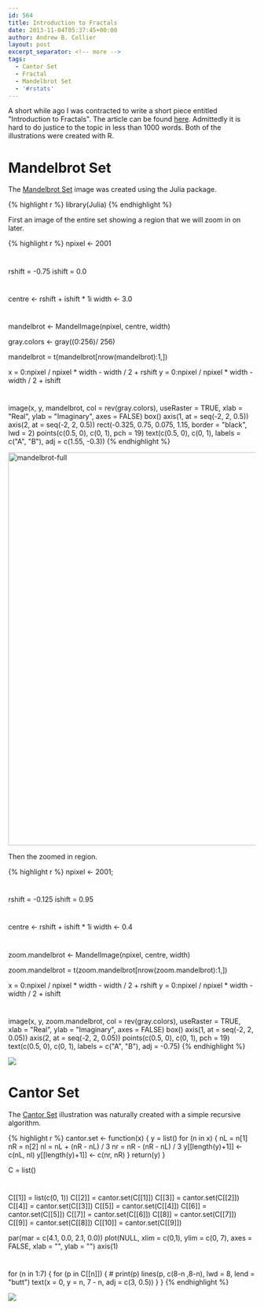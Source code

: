 ```yaml
---
id: 564
title: Introduction to Fractals
date: 2013-11-04T05:37:45+00:00
author: Andrew B. Collier
layout: post
excerpt_separator: <!-- more -->
tags:
  - Cantor Set
  - Fractal
  - Mandelbrot Set
  - '#rstats'
---
```

A short while ago I was contracted to write a short piece entitled "Introduction to Fractals". The article can be found [here](http://162.243.184.248/wp-content/uploads/2013/11/fractals-introduction.pdf). Admittedly it is hard to do justice to the topic in less than 1000 words. <!-- more --> Both of the illustrations were created with R.

# Mandelbrot Set

The [Mandelbrot Set](http://en.wikipedia.org/wiki/Mandelbrot_set) image was created using the Julia package.

{% highlight r %}
library(Julia)
{% endhighlight %}

First an image of the entire set showing a region that we will zoom in on later.

{% highlight r %}
npixel <- 2001
#
rshift = -0.75
ishift =  0.0
#
centre <- rshift + ishift * 1i
width <- 3.0
#
mandelbrot <- MandelImage(npixel, centre, width)

gray.colors <- gray((0:256)/ 256)

mandelbrot = t(mandelbrot[nrow(mandelbrot):1,])

x = 0:npixel / npixel * width - width / 2 + rshift
y = 0:npixel / npixel * width - width / 2 + ishift
#
image(x, y, mandelbrot, col = rev(gray.colors), useRaster = TRUE, xlab = "Real", ylab = "Imaginary",
      axes = FALSE)
box()
axis(1, at = seq(-2, 2, 0.5))
axis(2, at = seq(-2, 2, 0.5))
rect(-0.325, 0.75, 0.075, 1.15, border = "black", lwd = 2)
points(c(0.5, 0), c(0, 1), pch = 19)
text(c(0.5, 0), c(0, 1), labels = c("A", "B"), adj = c(1.55, -0.3))
{% endhighlight %}

[<img src="http://162.243.184.248/wp-content/uploads/2013/11/mandelbrot-full.png" alt="mandelbrot-full" width="800" height="800" class="aligncenter size-full wp-image-569" srcset="http://162.243.184.248/wp-content/uploads/2013/11/mandelbrot-full.png 800w, http://162.243.184.248/wp-content/uploads/2013/11/mandelbrot-full-150x150.png 150w, http://162.243.184.248/wp-content/uploads/2013/11/mandelbrot-full-300x300.png 300w, http://162.243.184.248/wp-content/uploads/2013/11/mandelbrot-full-768x768.png 768w" sizes="(max-width: 709px) 85vw, (max-width: 909px) 67vw, (max-width: 984px) 61vw, (max-width: 1362px) 45vw, 600px" />](http://162.243.184.248/wp-content/uploads/2013/11/mandelbrot-full.png)

Then the zoomed in region.

{% highlight r %}
npixel <- 2001;
#
rshift = -0.125
ishift =  0.95
#
centre <- rshift + ishift * 1i
width <- 0.4
#
zoom.mandelbrot <- MandelImage(npixel, centre, width)

zoom.mandelbrot = t(zoom.mandelbrot[nrow(zoom.mandelbrot):1,])

x = 0:npixel / npixel * width - width / 2 + rshift
y = 0:npixel / npixel * width - width / 2 + ishift
#
image(x, y, zoom.mandelbrot, col = rev(gray.colors), useRaster = TRUE, xlab = "Real",
      ylab = "Imaginary", axes = FALSE)
box()
axis(1, at = seq(-2, 2, 0.05))
axis(2, at = seq(-2, 2, 0.05))
points(c(0.5, 0), c(0, 1), pch = 19)
text(c(0.5, 0), c(0, 1), labels = c("A", "B"), adj = -0.75)
{% endhighlight %}

<img src="{{ site.baseurl }}/static/img/2013/11/mandelbrot-zoom.png">

# Cantor Set

The [Cantor Set](http://en.wikipedia.org/wiki/Cantor_set) illustration was naturally created with a simple recursive algorithm.

{% highlight r %}
cantor.set <- function(x) {
    y = list()
    for (n in x) {
        nL = n[1]
        nR = n[2]
        nl = nL + (nR - nL) / 3
        nr = nR - (nR - nL) / 3
        y[[length(y)+1]] <- c(nL, nl)
        y[[length(y)+1]] <- c(nr, nR)
    }
    return(y)
}

C = list()
#
C[[1]] = list(c(0, 1))
C[[2]] = cantor.set(C[[1]])
C[[3]] = cantor.set(C[[2]])
C[[4]] = cantor.set(C[[3]])
C[[5]] = cantor.set(C[[4]])
C[[6]] = cantor.set(C[[5]])
C[[7]] = cantor.set(C[[6]])
C[[8]] = cantor.set(C[[7]])
C[[9]] = cantor.set(C[[8]])
C[[10]] = cantor.set(C[[9]])

par(mar = c(4.1, 0.0, 2.1, 0.0))
plot(NULL, xlim = c(0,1), ylim = c(0, 7), axes = FALSE, xlab = "", ylab = "")
axis(1)
#
for (n in 1:7) {
    for (p in C[[n]]) {
        # print(p)
        lines(p, c(8-n ,8-n), lwd = 8, lend = "butt")
        text(x = 0, y = n, 7 - n, adj = c(3, 0.5))
    }
}
{% endhighlight %}

<img src="{{ site.baseurl }}/static/img/2013/11/cantor-set.png">
